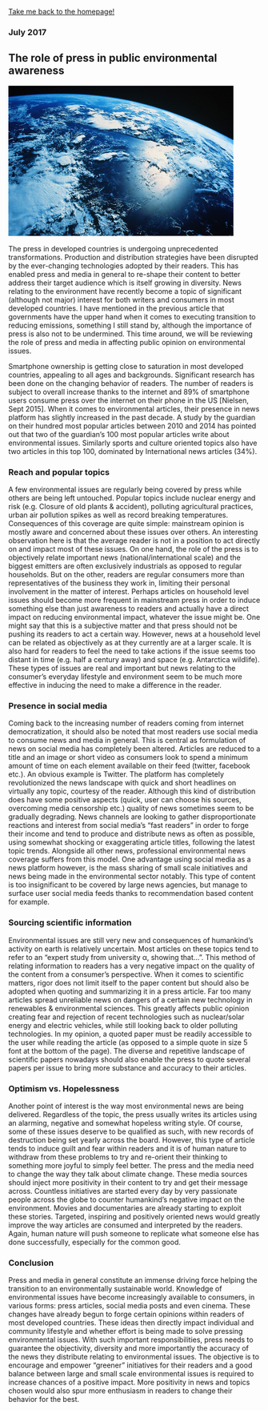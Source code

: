 [Take me back to the homepage!](/index.md)

### July 2017
## The role of press in public environmental awareness

 <img src="planet.jpg" height="300" width="450">
 
The press in developed countries is undergoing unprecedented transformations. Production and distribution strategies have been disrupted by the ever-changing technologies adopted by their readers. This has enabled press and media in general to re-shape their content to better address their target audience which is itself growing in diversity. News relating to the environment have recently become a topic of significant (although not major) interest for both writers and consumers in most developed countries. I have mentioned in the previous article that governments have the upper hand when it comes to executing transition to reducing emissions, something I still stand by, although the importance of press is also not to be undermined. This time around, we will be reviewing the role of press and media in affecting public opinion on environmental issues. 

Smartphone ownership is getting close to saturation in most developed countries, appealing to all ages and backgrounds. Significant research has been done on the changing behavior of readers. The number of readers is subject to overall increase thanks to the internet and 89% of smartphone users consume press over the internet on their phone in the US [Nielsen, Sept 2015]. When it comes to environmental articles, their presence in news platform has slightly increased in the past decade. A study by the guardian on their hundred most popular articles between 2010 and 2014 has pointed out that two of the guardian’s 100 most popular articles write about environmental issues. Similarly sports and culture oriented topics also have two articles in this top 100, dominated by International news articles (34%).

### Reach and popular topics

A few environmental issues are regularly being covered by press while others are being left untouched. Popular topics include nuclear energy and risk (e.g. Closure of old plants & accident), polluting agricultural practices, urban air pollution spikes as well as record breaking temperatures. Consequences of this coverage are quite simple: mainstream opinion is mostly aware and concerned about these issues over others. An interesting observation here is that the average reader is not in a position to act directly on and impact most of these issues. On one hand, the role of the press is to objectively relate important news (national/international scale) and the biggest emitters are often exclusively industrials as opposed to regular households. But on the other, readers are regular consumers more than representatives of the business they work in, limiting their personal involvement in the matter of interest. Perhaps articles on household level issues should become more frequent in mainstream press in order to induce something else than just awareness to readers and actually have a direct impact on reducing environmental impact, whatever the issue might be. One might say that this is a subjective matter and that press should not be pushing its readers to act a certain way. However, news at a household level can be related as objectively as at they currently are at a larger scale. It is also hard for readers to feel the need to take actions if the issue seems too distant in time (e.g. half a century away) and space (e.g. Antarctica wildlife). These types of issues are real and important but news relating to the consumer’s everyday lifestyle and environment seem to be much more effective in inducing the need to make a difference in the reader.

### Presence in social media

Coming back to the increasing number of readers coming from internet democratization, it should also be noted that most readers use social media to consume news and media in general. This is central as formulation of news on social media has completely been altered. Articles are reduced to a title and an image or short video as consumers look to spend a minimum amount of time on each element available on their feed (twitter, facebook etc.). An obvious example is Twitter. The platform has completely revolutionized the news landscape with quick and short headlines on virtually any topic, courtesy of the reader. Although this kind of distribution does have some positive aspects (quick, user can choose his sources, overcoming media censorship etc.) quality of news sometimes seem to be gradually degrading. News channels are looking to gather disproportionate reactions and interest from social media’s “fast readers” in order to forge their income and tend to produce and distribute news as often as possible, using somewhat shocking or exaggerating article titles, following the latest topic trends. Alongside all other news, professional environmental news coverage suffers from this model. One advantage using social media as a news platform however, is the mass sharing of small scale initiatives and news being made in the environmental sector notably. This type of content is too insignificant to be covered by large news agencies, but manage to surface user social media feeds thanks to recommendation based content for example.

### Sourcing scientific information

Environmental issues are still very new and consequences of humankind’s activity on earth is relatively uncertain. Most articles on these topics tend to refer to an “expert study from university α, showing that…”. This method of relating information to readers has a very negative impact on the quality of the content from a consumer’s perspective. When it comes to scientific matters, rigor does not limit itself to the paper content but should also be adopted when quoting and summarizing it in a press article. Far too many articles spread unreliable news on dangers of a certain new technology in renewables & environmental sciences. This greatly affects public opinion creating fear and rejection of recent technologies such as nuclear/solar energy and electric vehicles, while still looking back to older polluting technologies. In my opinion, a quoted paper must be readily accessible to the user while reading the article (as opposed to a simple quote in size 5 font at the bottom of the page). The diverse and repetitive landscape of scientific papers nowadays should also enable the press to quote several papers per issue to bring more substance and accuracy to their articles.

### Optimism vs. Hopelessness

Another point of interest is the way most environmental news are being delivered. Regardless of the topic, the press usually writes its articles using an alarming, negative and somewhat hopeless writing style. Of course, some of these issues deserve to be qualified as such, with new records of destruction being set yearly across the board. However, this type of article tends to induce guilt and fear within readers and it is of human nature to withdraw from these problems to try and re-orient their thinking to something more joyful to simply feel better.  The press and the media need to change the way they talk about climate change. These media sources should inject more positivity in their content to try and get their message across. Countless initiatives are started every day by very passionate people across the globe to counter humankind’s negative impact on the environment. Movies and documentaries are already starting to exploit these stories. Targeted, inspiring and positively oriented news would greatly improve the way articles are consumed and interpreted by the readers. Again, human nature will push someone to replicate what someone else has done successfully, especially for the common good. 

### Conclusion

Press and media in general constitute an immense driving force helping the transition to an environmentally sustainable world. Knowledge of environmental issues have become increasingly available to consumers, in various forms: press articles, social media posts and even cinema. These changes have already begun to forge certain opinions within readers of most developed countries. These ideas then directly impact individual and community lifestyle and whether effort is being made to solve pressing environmental issues. With such important responsibilities, press needs to guarantee the objectivity, diversity and more importantly the accuracy of the news they distribute relating to environmental issues. The objective is to encourage and empower “greener” initiatives for their readers and a good balance between large and small scale environmental issues is required to increase chances of a positive impact. More positivity in news and topics chosen would also spur more enthusiasm in readers to change their behavior for the best.  
